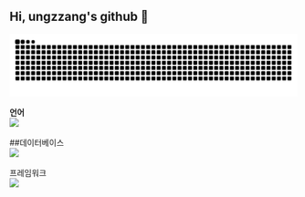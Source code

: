 ## Hi, ungzzang's github 👋

<!--
**ungzzang/ungzzang** is a ✨ _special_ ✨ repository because its `README.md` (this file) appears on your GitHub profile.

Here are some ideas to get you started:

- 🔭 I’m currently working on ...
- 🌱 I’m currently learning ...
- 👯 I’m looking to collaborate on ...
- 🤔 I’m looking for help with ...
- 💬 Ask me about ...
- 📫 How to reach me: ...
- 😄 Pronouns: ...
- ⚡ Fun fact: ...
-->
![snake gif](https://github.com/ungzzang/ungzzang/blob/output/github-contribution-grid-snake.svg)

**언어**</br>
![](https://img.shields.io/badge/Java-ED8B00?style=for-the-badge&logo=openjdk&logoColor=white) 

##데이터베이스</br>
![](https://img.shields.io/badge/MySQL-00000F?style=for-the-badge&logo=mysql&logoColor=white) 

프레임워크</br>
![](https://img.shields.io/badge/Spring-6DB33F?style=for-the-badge&logo=spring&logoColor=white) 


